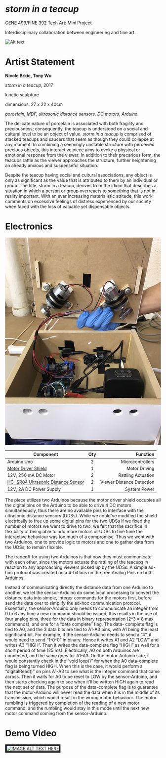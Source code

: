# *storm in a teacup*

GENE 499/FINE 392 Tech Art: Mini Project

Interdisciplinary collaboration between engineering and fine art.

![Alt text](pictures/sitc_side.jpg?raw=true "storm in a teacup")

# Artist Statement

**Nicole Brkic, Tony Wu**

*storm in a teacup*, 2017

kinetic sculpture

dimensions: 27 x 22 x 40cm

*porcelain, MDF, ultrasonic distance sensors, DC motors, Arduino.*


The delicate nature of porcelain is associated with both fragility and preciousness; consequently, the teacup is understood on a social and cultural level to be an object of value. *storm in a teacup* is comprised of stacked teacups and saucers that seem as though they could collapse at any moment. In combining a seemingly unstable structure with perceived precious objects, this interactive piece aims to evoke a physical or emotional response from the viewer. In addition to their precarious form, the teacups rattle as the viewer approaches the structure, further heightening an already anxious and suspenseful situation.

Despite the teacup having social and cultural associations, any object is only as significant as the value that is attributed to them by an individual or group. The title, storm in a teacup, derives from the idiom that describes a situation in which a person or group overreacts to something that is not in reality important. With an ever increasing materialistic attitude, this work comments on excessive feelings of distress experienced by our society when faced with the loss of valuable yet dispensable objects.

# Electronics

![Alt text](pictures/electronics.jpg?raw=true "electronics")


| Component        | Qty           | Function  |
| ------------- |:-------------:| -----:|
| Arduino Uno   | 2 | Microcontrollers |
| [Motor Driver Shield](https://www.sunfounder.com/wiki/index.php?title=L293D_Motor_Driver_Shield)     | 1      | Motor Driving|
| 12V, 250 mA DC Motor | 2    | Rattling Actuation |
| [HC-SR04 Ultrasonic Distance Sensor](https://www.amazon.ca/Sainsmart-HC-SR04-Ranging-Detector-Distance/dp/B004U8TOE6) | 2    | Viewer Distance Detection |
| 12V, 2A DC Power Supply | 1    | System Power |

The piece utilizes two Arduinos because the motor driver shield occupies all the digital pins on the Arduino to be able to drive 4 DC motors simultaneously, thus there are no available pins to interface with the ultrasonic distance sensors (UDSs). While we could've modified the shield electrically to free up some digital pins for the two UDSs if we fixed the number of motors we want to drive to two, we felt that the sacrifice in flexibility of being able to add more motors or UDSs to fine tune the interactive behaviour was too much of a compromise. Thus we went with two Arduinos, one to provide logic to motors and one to gather data from the UDSs, to remain flexible.

The tradeoff for using two Arduinos is that now they must communicate with each other, since the motors actuate the rattling of the teacups in reaction to any approaching viewers picked up by the UDSs. A simple ad-hoc protocol was created on a 4-bit bus on the free Analog Pins on both Arduinos.

Instead of communicating directly the distance data from one
Arduino to another, we let the sensor-Arduino do some local processing to convert the distance data
into simple, integer commands for the motors first, before send the data over to simplify the ad-hoc
communication protocol. Essentially, the sensor-Arduino only needs to communicate an integer from 0
to 6 any time a new command should be issued, this results in the use of four analog pins, three for the
data in binary representation (2^3 = 8 max commands), and one for a “data complete” flag. The data-
complete flag is tied to A0, and the 3 data bits are tied to A1-A3 pins, with A1 being the least significant
bit. For example, if the sensor-Arduino needs to send a “4”, it would need to send “1-0-0” in binary.
Hence it writes A1 and A2 “LOW” and writes A3 “HIGH”. Then it writes the data-complete flag “HIGH” as
well for a short period of time (25 ms). Electrically, A0 on both Arduinos are connected, and the same
goes for A1-A3. On the motor-Arduino side, it would constantly check in the “void loop()” for when the
A0 data-complete flag is being turned HIGH. When this is the case, it would perform a “digitalRead()” on
pins A1-A3 to see what is the integer command that came across. Then it waits for A0 to be reset to
LOW by the sensor-Arduino, and then starts checking again to see when it’ll be written HIGH again to
read the next set of data. The purpose of the data-complete flag is to guarantee that the motor-Arduino
will never read the data when it is in the middle of its transmission, which would result in the wrong
motor behaviour. The motor rumbling is triggered by completion of the reading of a new motor
command, and the rumbling would stay in this mode until the next new motor command coming from
the sensor-Arduino.

# Demo Video

<a href="http://www.youtube.com/watch?feature=player_embedded&v=6eTz4j7tZ2k
" target="_blank"><img src="http://img.youtube.com/vi/6eTz4j7tZ2k/0.jpg"
alt="IMAGE ALT TEXT HERE" width="240" height="180" border="5" /></a>
